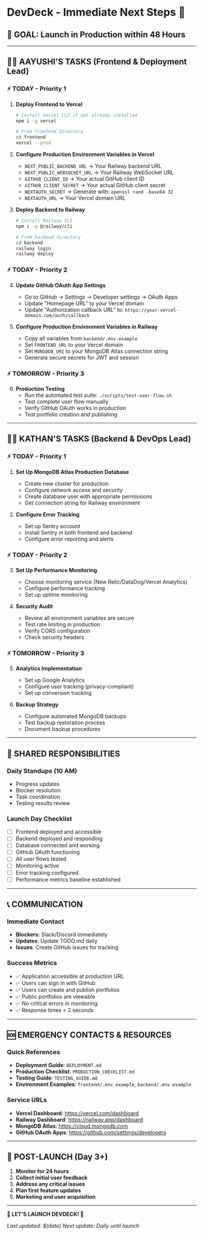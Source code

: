 # DevDeck - Immediate Next Steps 🚀

## 🎯 GOAL: Launch in Production within 48 Hours

---

## 👩‍💻 **AAYUSHI'S TASKS** (Frontend & Deployment Lead)

### ⚡ **TODAY - Priority 1**
1. **Deploy Frontend to Vercel**
   ```bash
   # Install Vercel CLI if not already installed
   npm i -g vercel
   
   # From frontend directory
   cd frontend
   vercel --prod
   ```
   
2. **Configure Production Environment Variables in Vercel**
   - `NEXT_PUBLIC_BACKEND_URL` → Your Railway backend URL
   - `NEXT_PUBLIC_WEBSOCKET_URL` → Your Railway WebSocket URL
   - `GITHUB_CLIENT_ID` → Your actual GitHub client ID
   - `GITHUB_CLIENT_SECRET` → Your actual GitHub client secret
   - `NEXTAUTH_SECRET` → Generate with: `openssl rand -base64 32`
   - `NEXTAUTH_URL` → Your Vercel domain URL

3. **Deploy Backend to Railway**
   ```bash
   # Install Railway CLI
   npm i -g @railway/cli
   
   # From backend directory
   cd backend
   railway login
   railway deploy
   ```

### ⚡ **TODAY - Priority 2**
4. **Update GitHub OAuth App Settings**
   - Go to GitHub → Settings → Developer settings → OAuth Apps
   - Update "Homepage URL" to your Vercel domain
   - Update "Authorization callback URL" to: `https://your-vercel-domain.com/auth/callback`

5. **Configure Production Environment Variables in Railway**
   - Copy all variables from `backend/.env.example`
   - Set `FRONTEND_URL` to your Vercel domain
   - Set `MONGODB_URI` to your MongoDB Atlas connection string
   - Generate secure secrets for JWT and session

### ⚡ **TOMORROW - Priority 3**
6. **Production Testing**
   - Run the automated test suite: `./scripts/test-user-flow.sh`
   - Test complete user flow manually
   - Verify GitHub OAuth works in production
   - Test portfolio creation and publishing

---

## 👨‍💻 **KATHAN'S TASKS** (Backend & DevOps Lead)

### ⚡ **TODAY - Priority 1**
1. **Set Up MongoDB Atlas Production Database**
   - Create new cluster for production
   - Configure network access and security
   - Create database user with appropriate permissions
   - Get connection string for Railway environment

2. **Configure Error Tracking**
   - Set up Sentry account
   - Install Sentry in both frontend and backend
   - Configure error reporting and alerts

### ⚡ **TODAY - Priority 2**
3. **Set Up Performance Monitoring**
   - Choose monitoring service (New Relic/DataDog/Vercel Analytics)
   - Configure performance tracking
   - Set up uptime monitoring

4. **Security Audit**
   - Review all environment variables are secure
   - Test rate limiting in production
   - Verify CORS configuration
   - Check security headers

### ⚡ **TOMORROW - Priority 3**
5. **Analytics Implementation**
   - Set up Google Analytics
   - Configure user tracking (privacy-compliant)
   - Set up conversion tracking

6. **Backup Strategy**
   - Configure automated MongoDB backups
   - Test backup restoration process
   - Document backup procedures

---

## 🤝 **SHARED RESPONSIBILITIES**

### **Daily Standups (10 AM)**
- Progress updates
- Blocker resolution
- Task coordination
- Testing results review

### **Launch Day Checklist**
- [ ] Frontend deployed and accessible
- [ ] Backend deployed and responding
- [ ] Database connected and working
- [ ] GitHub OAuth functioning
- [ ] All user flows tested
- [ ] Monitoring active
- [ ] Error tracking configured
- [ ] Performance metrics baseline established

---

## 📞 **COMMUNICATION**

### **Immediate Contact**
- **Blockers**: Slack/Discord immediately
- **Updates**: Update TODO.md daily
- **Issues**: Create GitHub issues for tracking

### **Success Metrics**
- ✅ Application accessible at production URL
- ✅ Users can sign in with GitHub
- ✅ Users can create and publish portfolios
- ✅ Public portfolios are viewable
- ✅ No critical errors in monitoring
- ✅ Response times < 2 seconds

---

## 🆘 **EMERGENCY CONTACTS & RESOURCES**

### **Quick References**
- **Deployment Guide**: `DEPLOYMENT.md`
- **Production Checklist**: `PRODUCTION_CHECKLIST.md`
- **Testing Guide**: `TESTING_GUIDE.md`
- **Environment Examples**: `frontend/.env.example`, `backend/.env.example`

### **Service URLs**
- **Vercel Dashboard**: https://vercel.com/dashboard
- **Railway Dashboard**: https://railway.app/dashboard
- **MongoDB Atlas**: https://cloud.mongodb.com
- **GitHub OAuth Apps**: https://github.com/settings/developers

---

## 🎉 **POST-LAUNCH (Day 3+)**

1. **Monitor for 24 hours**
2. **Collect initial user feedback**
3. **Address any critical issues**
4. **Plan first feature updates**
5. **Marketing and user acquisition**

---

**🚀 LET'S LAUNCH DEVDECK! 🚀**

*Last updated: $(date)*
*Next update: Daily until launch*